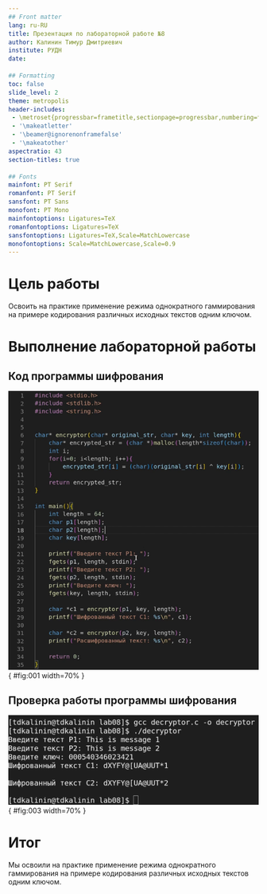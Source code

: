 ```yaml
---
## Front matter
lang: ru-RU
title: Презентация по лабораторной работе №8
author: Калинин Тимур Дмитриевич
institute: РУДН
date: 

## Formatting
toc: false
slide_level: 2
theme: metropolis
header-includes: 
 - \metroset{progressbar=frametitle,sectionpage=progressbar,numbering=fraction}
 - '\makeatletter'
 - '\beamer@ignorenonframefalse'
 - '\makeatother'
aspectratio: 43
section-titles: true

## Fonts
mainfont: PT Serif
romanfont: PT Serif
sansfont: PT Sans
monofont: PT Mono
mainfontoptions: Ligatures=TeX
romanfontoptions: Ligatures=TeX
sansfontoptions: Ligatures=TeX,Scale=MatchLowercase
monofontoptions: Scale=MatchLowercase,Scale=0.9
---
```


# Цель работы

Освоить на практике применение режима однократного гаммирования на примере кодирования различных исходных текстов одним ключом.

# Выполнение лабораторной работы

## Код программы шифрования

![Код decryptor.c](../img/Image%20032.png){ #fig:001 width=70% }  

## Проверка работы программы шифрования

![Работа программы decryptor](../img/Image%20033.png){ #fig:003 width=70% } 

# Итог

Мы освоили на практике применение режима однократного гаммирования на примере кодирования различных исходных текстов одним ключом.
